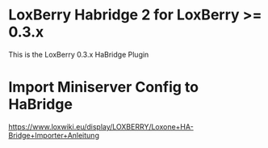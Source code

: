# LoxBerry Habridge 2 for LoxBerry >= 0.3.x
This is the LoxBerry 0.3.x HaBridge Plugin


# Import Miniserver Config to HaBridge
https://www.loxwiki.eu/display/LOXBERRY/Loxone+HA-Bridge+Importer+Anleitung
